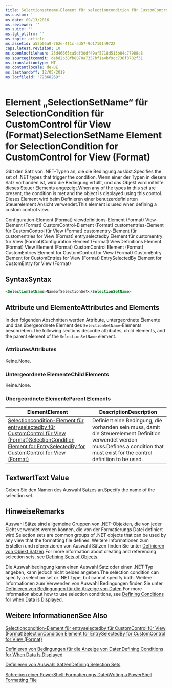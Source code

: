 ```yaml
---
title: Selectionsetname-Element für selectioncondition für CustomControl für Ansicht (Format) | Microsoft-Dokumentation
ms.custom: ''
ms.date: 09/13/2016
ms.reviewer: ''
ms.suite: ''
ms.tgt_pltfrm: ''
ms.topic: article
ms.assetid: a52b05a9-762e-4f1c-ad57-9d1710149722
caps.latest.revision: 10
ms.openlocfilehash: 25d46665ca5df3ddf49af5718d513b84c77988c8
ms.sourcegitcommit: debd2b38fb8070a7357bf1a4bf9cc736f3702f31
ms.translationtype: MT
ms.contentlocale: de-DE
ms.lasthandoff: 12/05/2019
ms.locfileid: "72368269"
---
```

# <a name="selectionsetname-element-for-selectioncondition-for-customcontrol-for-view-format"></a><span data-ttu-id="b9ae6-102">Element „SelectionSetName“ für SelectionCondition für CustomControl für View (Format)</span><span class="sxs-lookup"><span data-stu-id="b9ae6-102">SelectionSetName Element for SelectionCondition for CustomControl for View (Format)</span></span>

<span data-ttu-id="b9ae6-103">Gibt den Satz von .NET-Typen an, die die Bedingung auslöst.</span><span class="sxs-lookup"><span data-stu-id="b9ae6-103">Specifies the set of .NET types that trigger the condition.</span></span> <span data-ttu-id="b9ae6-104">Wenn einer der Typen in diesem Satz vorhanden ist, wird die Bedingung erfüllt, und das Objekt wird mithilfe dieses Steuer Elements angezeigt.</span><span class="sxs-lookup"><span data-stu-id="b9ae6-104">When any of the types in this set are present, the condition is met and the object is displayed using this control.</span></span> <span data-ttu-id="b9ae6-105">Dieses Element wird beim Definieren einer benutzerdefinierten Steuerelement Ansicht verwendet.</span><span class="sxs-lookup"><span data-stu-id="b9ae6-105">This element is used when defining a custom control view.</span></span>

<span data-ttu-id="b9ae6-106">Configuration-Element (Format) viewdefinitions-Element (Format) View-Element (Format) CustomControl-Element (Format) customentries-Element für CustomControl für View (Format) customentry-Element für customentries for View (Format) entryselectedby Element für customentry für View (Format)</span><span class="sxs-lookup"><span data-stu-id="b9ae6-106">Configuration Element (Format) ViewDefinitions Element (Format) View Element (Format) CustomControl Element (Format) CustomEntries Element for CustomControl for View (Format) CustomEntry Element for CustomEntries for View (Format) EntrySelectedBy Element for CustomEntry for View (Format)</span></span>

## <a name="syntax"></a><span data-ttu-id="b9ae6-107">Syntax</span><span class="sxs-lookup"><span data-stu-id="b9ae6-107">Syntax</span></span>

```xml
<SelectionSetName>NameofSelectionSet</SelectionSetName>
```

## <a name="attributes-and-elements"></a><span data-ttu-id="b9ae6-108">Attribute und Elemente</span><span class="sxs-lookup"><span data-stu-id="b9ae6-108">Attributes and Elements</span></span>

<span data-ttu-id="b9ae6-109">In den folgenden Abschnitten werden Attribute, untergeordnete Elemente und das übergeordnete Element des `SelectionSetName`-Elements beschrieben.</span><span class="sxs-lookup"><span data-stu-id="b9ae6-109">The following sections describe attributes, child elements, and the parent element of the `SelectionSetName` element.</span></span>

### <a name="attributes"></a><span data-ttu-id="b9ae6-110">Attributes</span><span class="sxs-lookup"><span data-stu-id="b9ae6-110">Attributes</span></span>

<span data-ttu-id="b9ae6-111">Keine.</span><span class="sxs-lookup"><span data-stu-id="b9ae6-111">None.</span></span>

### <a name="child-elements"></a><span data-ttu-id="b9ae6-112">Untergeordnete Elemente</span><span class="sxs-lookup"><span data-stu-id="b9ae6-112">Child Elements</span></span>

<span data-ttu-id="b9ae6-113">Keine.</span><span class="sxs-lookup"><span data-stu-id="b9ae6-113">None.</span></span>

### <a name="parent-elements"></a><span data-ttu-id="b9ae6-114">Übergeordnete Elemente</span><span class="sxs-lookup"><span data-stu-id="b9ae6-114">Parent Elements</span></span>

|<span data-ttu-id="b9ae6-115">Element</span><span class="sxs-lookup"><span data-stu-id="b9ae6-115">Element</span></span>|<span data-ttu-id="b9ae6-116">Description</span><span class="sxs-lookup"><span data-stu-id="b9ae6-116">Description</span></span>|
|-------------|-----------------|
|[<span data-ttu-id="b9ae6-117">Selectioncondition-Element für entryselectedby für CustomControl für View (Format)</span><span class="sxs-lookup"><span data-stu-id="b9ae6-117">SelectionCondition Element for EntrySelectedBy for CustomControl for View (Format)</span></span>](./selectioncondition-element-for-entryselectedby-for-customcontrol-format.md)|<span data-ttu-id="b9ae6-118">Definiert eine Bedingung, die vorhanden sein muss, damit die Steuerelement Definition verwendet werden muss.</span><span class="sxs-lookup"><span data-stu-id="b9ae6-118">Defines a condition that must exist for the control definition to be used.</span></span>|

## <a name="text-value"></a><span data-ttu-id="b9ae6-119">Textwert</span><span class="sxs-lookup"><span data-stu-id="b9ae6-119">Text Value</span></span>

<span data-ttu-id="b9ae6-120">Geben Sie den Namen des Auswahl Satzes an.</span><span class="sxs-lookup"><span data-stu-id="b9ae6-120">Specify the name of the selection set.</span></span>

## <a name="remarks"></a><span data-ttu-id="b9ae6-121">Hinweise</span><span class="sxs-lookup"><span data-stu-id="b9ae6-121">Remarks</span></span>

<span data-ttu-id="b9ae6-122">Auswahl Sätze sind allgemeine Gruppen von .NET-Objekten, die von jeder Sicht verwendet werden können, die von der Formatierungs Datei definiert wird.</span><span class="sxs-lookup"><span data-stu-id="b9ae6-122">Selection sets are common groups of .NET objects that can be used by any view that the formatting file defines.</span></span> <span data-ttu-id="b9ae6-123">Weitere Informationen zum Erstellen und referenzieren von Auswahl Sätzen finden Sie unter [Definieren von Objekt Sätzen](./defining-selection-sets.md).</span><span class="sxs-lookup"><span data-stu-id="b9ae6-123">For more information about creating and referencing selection sets, see [Defining Sets of Objects](./defining-selection-sets.md).</span></span>

<span data-ttu-id="b9ae6-124">Die Auswahlbedingung kann einen Auswahl Satz oder einen .NET-Typ angeben, kann jedoch nicht beides angeben.</span><span class="sxs-lookup"><span data-stu-id="b9ae6-124">The selection condition can specify a selection set or .NET type, but cannot specify both.</span></span> <span data-ttu-id="b9ae6-125">Weitere Informationen zum Verwenden von Auswahl Bedingungen finden Sie unter [Definieren von Bedingungen für die Anzeige von Daten](./defining-conditions-for-displaying-data.md).</span><span class="sxs-lookup"><span data-stu-id="b9ae6-125">For more information about how to use selection conditions, see [Defining Conditions for when Data is Displayed](./defining-conditions-for-displaying-data.md).</span></span>

## <a name="see-also"></a><span data-ttu-id="b9ae6-126">Weitere Informationen</span><span class="sxs-lookup"><span data-stu-id="b9ae6-126">See Also</span></span>

[<span data-ttu-id="b9ae6-127">Selectioncondition-Element für entryselectedby für CustomControl für View (Format)</span><span class="sxs-lookup"><span data-stu-id="b9ae6-127">SelectionCondition Element for EntrySelectedBy for CustomControl for View (Format)</span></span>](./selectioncondition-element-for-entryselectedby-for-customcontrol-format.md)

[<span data-ttu-id="b9ae6-128">Definieren von Bedingungen für die Anzeige von Daten</span><span class="sxs-lookup"><span data-stu-id="b9ae6-128">Defining Conditions for When Data Is Displayed</span></span>](./defining-conditions-for-displaying-data.md)

[<span data-ttu-id="b9ae6-129">Definieren von Auswahl Sätzen</span><span class="sxs-lookup"><span data-stu-id="b9ae6-129">Defining Selection Sets</span></span>](./defining-selection-sets.md)

[<span data-ttu-id="b9ae6-130">Schreiben einer PowerShell-Formatierungs Datei</span><span class="sxs-lookup"><span data-stu-id="b9ae6-130">Writing a PowerShell Formatting File</span></span>](./writing-a-powershell-formatting-file.md)
